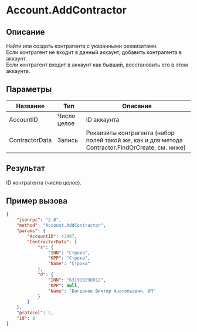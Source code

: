 # Account.AddContractor

## Описание

Найти или создать контрагента с указанными реквизитами.  
Если контрагент не входит в данный аккаунт, добавить контрагента в аккаунт.  
Если контрагент входит в аккаунт как бывший, восстановить его в этом аккаунте.

## Параметры

| Название       | Тип          | Описание                                                                 |
|----------------|--------------|--------------------------------------------------------------------------|
| AccountID      | Число целое  | ID аккаунта                                                             |
| ContractorData | Запись       | Реквизиты контрагента (набор полей такой же, как и для метода Contractor.FindOrCreate, см. ниже) |

## Результат

ID контрагента (число целое).

## Пример вызова

```json
{
    "jsonrpc": "2.0",
    "method": "Account.AddContractor",
    "params": {
        "AccountID": 43907,
        "ContractorData": {
            "s": {
                "INN": "Строка",
                "KPP": "Строка",
                "Name": "Строка"
            },
            "d": {
                "INN": "631919298912",
                "KPP": null,
                "Name": "Богданов Виктор Анатольевич, ИП"
            }
        }
    },
    "protocol": 2,
    "id": 0
}